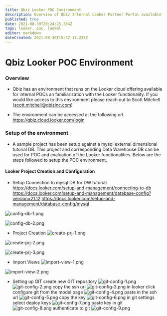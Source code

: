 ```yaml
---
title: Qbiz Looker POC Environment
description: Overview of Qbiz Internal Looker Partner Portal available for POCs
published: true
date: 2021-08-30T20:24:25.384Z
tags: looker, poc, lookml
editor: markdown
dateCreated: 2021-08-30T15:57:17.235Z
---
```


# Qbiz Looker POC Environment
### Overview
- Qbiz has an environment that runs on the Looker cloud offering available for internal POCs an familiarization with the Looker functionality.  If you would like access to this environment please reach out to Scott Mitchell (scott.mitchell@qbizinc.com)

- The environment can be accessed at the following url.
https://qbiz.cloud.looker.com/login

### Setup of the environment 
- A sample project has been setup against a mysql external dimensional tutorial DB.  This project and corresponding Data Warehouse DB can be used for POC and evaluation of the Looker functionalities.  Below are the steps followed to setup the POC environment.

#### Looker Project Creation and Configuration
- Setup Connection to mysql DB for DW tutorial
https://docs.looker.com/setup-and-management/connecting-to-db
https://docs.looker.com/setup-and-management/database-config?version=21.12
https://docs.looker.com/setup-and-management/database-config/mysql


![config-db-1.png](/images/looker-screenshots/config-db-1.png)

![config-db-2.png](/images/looker-screenshots/config-db-2.png)


- Project Creation
![create-prj-1.png](/images/looker-screenshots/create-prj-1.png)

![create-prj-2.png](/images/looker-screenshots/create-prj-2.png)

![create-prj-3.png](/images/looker-screenshots/create-prj-3.png)

- Import Views
![import-view-1.png](/images/looker-screenshots/import-view-1.png)

![import-view-2.png](/images/looker-screenshots/import-view-2.png)


- Setting up GIT
create new GIT repository
![git-config-1.png](/images/looker-screenshots/git-config-1.png)
![git-config-2.png](/images/looker-screenshots/git-config-2.png)
copy the ssh url
![git-config-3.png](/images/looker-screenshots/git-config-3.png)
in looker click configure git from the model page
![git-config-4.png](/images/looker-screenshots/git-config-4.png)
paste in the ssh url
![git-config-5.png](/images/looker-screenshots/git-config-5.png)
copy the key
![git-config-6.png](/images/looker-screenshots/git-config-6.png)
in git settings select deploy keys
![git-config-7.png](/images/looker-screenshots/git-config-7.png)
paste key in git
![git-config-8.png](/images/looker-screenshots/git-config-8.png)
authenticate to git
![git-config-9.png](/images/looker-screenshots/git-config-9.png)





